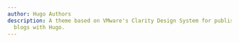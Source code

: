 ```yaml
---
author: Hugo Authors
description: A theme based on VMware's Clarity Design System for publishing technical
  blogs with Hugo.
---
```

